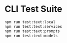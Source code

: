 # CLI Test Suite

```bash
npm run test:text:local
npm run test:text:services
npm run test:text:prompts
npm run test:text:models
```